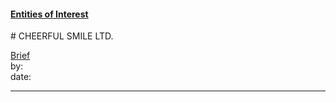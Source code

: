 #### [Entities of Interest](/list.html)
<link rel="stylesheet" type="text/css" href="../../assets/style.css">
# CHEERFUL SMILE LTD.

[comment]: <> (Add/Remove information below as you want)
[comment]: <> (Markdown cheatsheet: https://github.com/adam-p/markdown-here/wiki/Markdown-Cheatsheet)
[Brief](Brief.md)  
by:  
date:  

---
[comment]: <> (Add your content here)